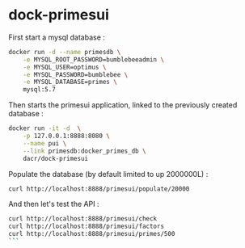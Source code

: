 # dock-primesui

First start a mysql database :

```bash
docker run -d --name primesdb \
	-e MYSQL_ROOT_PASSWORD=bumblebeeadmin \
	-e MYSQL_USER=optimus \
	-e MYSQL_PASSWORD=bumblebee \
	-e MYSQL_DATABASE=primes \
	mysql:5.7
```

Then starts the primesui application, linked to the previously created database :

```bash
docker run -it -d  \
	-p 127.0.0.1:8888:8080 \
	--name pui \
	--link primesdb:docker_primes_db \
	dacr/dock-primesui
```

Populate the database (by default limited to up 2000000L) : 

```bash
curl http://localhost:8888/primesui/populate/20000
```

And then let's test the API : 

````bash
curl http://localhost:8888/primesui/check
curl http://localhost:8888/primesui/factors
curl http://localhost:8888/primesui/primes/500
```


